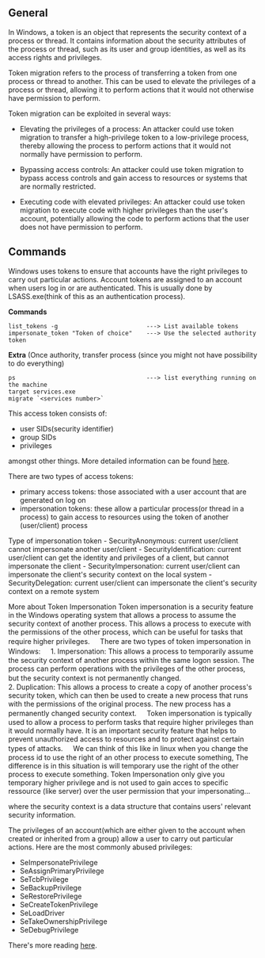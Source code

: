 
## General

In Windows, a token is an object that represents the security context of a process or thread. It contains information about the security attributes of the process or thread, such as its user and group identities, as well as its access rights and privileges.

Token migration refers to the process of transferring a token from one process or thread to another. This can be used to elevate the privileges of a process or thread, allowing it to perform actions that it would not otherwise have permission to perform.

Token migration can be exploited in several ways:

-   Elevating the privileges of a process: An attacker could use token migration to transfer a high-privilege token to a low-privilege process, thereby allowing the process to perform actions that it would not normally have permission to perform.
    
-   Bypassing access controls: An attacker could use token migration to bypass access controls and gain access to resources or systems that are normally restricted.
    
-   Executing code with elevated privileges: An attacker could use token migration to execute code with higher privileges than the user's account, potentially allowing the code to perform actions that the user does not have permission to perform.


## Commands

Windows uses tokens to ensure that accounts have the right privileges to carry out particular actions. Account tokens are assigned to an account when users log in or are authenticated. This is usually done by LSASS.exe(think of this as an authentication process).

**Commands**
```
list_tokens -g                         ---> List available tokens
impersonate_token "Token of choice"    ---> Use the selected authority token
```

**Extra** (Once authority, transfer process (since you might not have possibility to do everything)
```
ps                                     ---> list everything running on the machine
target services.exe
migrate `<services number>`
```

This access token consists of:

-   user SIDs(security identifier)
-   group SIDs
-   privileges

amongst other things. More detailed information can be found [here](https://docs.microsoft.com/en-us/windows/win32/secauthz/access-tokens).

There are two types of access tokens:
-   primary access tokens: those associated with a user account that are generated on log on
-   impersonation tokens: these allow a particular process(or thread in a process) to gain access to resources using the token of another (user/client) process

Type of impersonation token
	-   SecurityAnonymous: current user/client cannot impersonate another user/client
	-   SecurityIdentification: current user/client can get the identity and privileges of a client, but cannot impersonate the client
	-   SecurityImpersonation: current user/client can impersonate the client's security context on the local system
	-   SecurityDelegation: current user/client can impersonate the client's security context on a remote system

More about Token Impersonation
	Token impersonation is a security feature in the Windows operating system that allows a process to assume the security context of another process. This allows a process to execute with the permissions of the other process, which can be useful for tasks that require higher privileges.
	ㅤ
	There are two types of token impersonation in Windows:
	ㅤ
	1.  Impersonation: This allows a process to temporarily assume the security context of another process within the same logon session. The process can perform operations with the privileges of the other process, but the security context is not permanently changed.
	ㅤ   
	2.  Duplication: This allows a process to create a copy of another process's security token, which can then be used to create a new process that runs with the permissions of the original process. The new process has a permanently changed security context.
	ㅤ
	Token impersonation is typically used to allow a process to perform tasks that require higher privileges than it would normally have. It is an important security feature that helps to prevent unauthorized access to resources and to protect against certain types of attacks.
	ㅤ
	We can think of this like in linux when you change the process id to use the right of an other process to execute something, The difference is in this situation is will temporary use the right of the other process to execute something. Token Impersonation only give you temporary higher privilege and is not used to gain acces to specific ressource (like server) over the user permission that your impersonating...

where the security context is a data structure that contains users' relevant security information.

The privileges of an account(which are either given to the account when created or inherited from a group) allow a user to carry out particular actions. Here are the most commonly abused privileges:

-   SeImpersonatePrivilege
-   SeAssignPrimaryPrivilege
-   SeTcbPrivilege
-   SeBackupPrivilege
-   SeRestorePrivilege
-   SeCreateTokenPrivilege
-   SeLoadDriver
-   SeTakeOwnershipPrivilege
-   SeDebugPrivilege

There's more reading [here](https://www.exploit-db.com/papers/42556).